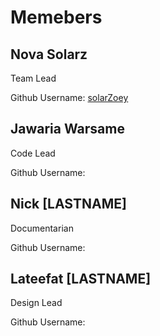 # Memebers
## Nova Solarz
Team Lead

Github Username: [solarZoey](https://github.com/solarZoey)

## Jawaria Warsame
Code Lead

Github Username:

## Nick [LASTNAME]
Documentarian

Github Username:

## Lateefat [LASTNAME]
Design Lead

Github Username:
